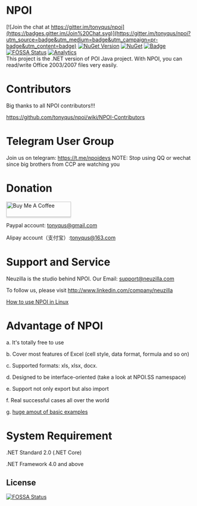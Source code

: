 NPOI
===================
[![Join the chat at https://gitter.im/tonyqus/npoi](https://badges.gitter.im/Join%20Chat.svg)](https://gitter.im/tonyqus/npoi?utm_source=badge&utm_medium=badge&utm_campaign=pr-badge&utm_content=badge)
[![NuGet Version](https://img.shields.io/nuget/v/NPOI.svg?style=flat)](https://www.nuget.org/packages/NPOI/)
[![NuGet](https://img.shields.io/nuget/dt/NPOI.svg)](https://www.nuget.org/packages/NPOI) 
[![Badge](https://img.shields.io/badge/link-996.icu-red.svg)](https://996.icu/#/en_US)
[![FOSSA Status](https://app.fossa.com/api/projects/git%2Bgithub.com%2Ftonyqus%2Fnpoi.svg?type=shield)](https://app.fossa.com/projects/git%2Bgithub.com%2Ftonyqus%2Fnpoi?ref=badge_shield)
[![Analytics](https://ga-beacon.appspot.com/UA-39118634-1/readme)](https://github.com/tonyqus/npoi)
<br />
This project is the .NET version of POI Java project. With NPOI, you can read/write Office 2003/2007 files very easily.<br />

Contributors
============
Big thanks to all NPOI contributors!!! 

https://github.com/tonyqus/npoi/wiki/NPOI-Contributors


Telegram User Group
================
Join us on telegram: https://t.me/npoidevs
NOTE: Stop using QQ or wechat since big brothers from CCP are watching you

Donation
===============
<a href="https://www.buymeacoffee.com/V0BNGi3" target="_blank"><img src="https://www.buymeacoffee.com/assets/img/custom_images/orange_img.png" alt="Buy Me A Coffee" style="height: 41px !important;width: 174px !important;box-shadow: 0px 3px 2px 0px rgba(190, 190, 190, 0.5) !important;-webkit-box-shadow: 0px 3px 2px 0px rgba(190, 190, 190, 0.5) !important;" ></a>

Paypal account: tonyqus@gmail.com

Alipay account（支付宝）:tonyqus@163.com

Support and Service
===================
Neuzilla is the studio behind NPOI.
Our Email: support@neuzilla.com

To follow us, please visit http://www.linkedin.com/company/neuzilla 

[How to use NPOI in Linux](https://github.com/tonyqus/npoi/wiki/How-to-use-NPOI-on-Linux)

Advantage of NPOI
=================
a. It's totally free to use

b. Cover most features of Excel (cell style, data format, formula and so on)

c. Supported formats: xls, xlsx, docx.

d. Designed to be interface-oriented (take a look at NPOI.SS namespace)

e. Support not only export but also import

f. Real successful cases all over the world

g. [huge amout of basic examples](https://github.com/tonyqus/npoi/tree/master/examples)

System Requirement
===================
.NET Standard 2.0 (.NET Core)

.NET Framework 4.0 and above


## License
[![FOSSA Status](https://app.fossa.com/api/projects/git%2Bgithub.com%2Ftonyqus%2Fnpoi.svg?type=large)](https://app.fossa.com/projects/git%2Bgithub.com%2Ftonyqus%2Fnpoi?ref=badge_large)
